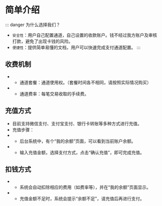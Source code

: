 # 简单介绍
::: danger 为什么选择我们？
- `安全性`：用户自己配置通道，自己设置的收款账户。钱不经过我方账户及审核打款，避免了出现卡钱的风险。
- `便捷性`：提供简单易懂的文档，用户可以快速完成支付通道配置。
:::

## 收费机制
- - 通道套餐：通道使用权。（套餐时间各不相同，请按照实际情况购买）
- - 通道费率：每笔交易收取的手续费。
## 充值方式
- 目前支持微信支付、支付宝支付、银行卡转账等多种方式进行充值。
- 充值步骤：
- - 后台系统中，有个“我的余额”页面，可以看到当前账户余额。
- - 输入充值金额，选择支付方式，点击“确认充值”，即可完成充值。
## 扣钱方式
- - 系统会自动扣除相应的费用（如费率等），并在“我的余额”页面显示。
- - 充值金额不足时，系统会提示“余额不足”，请充值后再进行支付。



